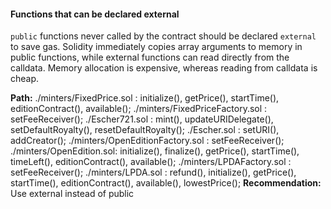 #### Functions that can be declared external
`public` functions never called by the contract should be declared `external` to save gas.
Solidity immediately copies array arguments to memory in public functions, while external functions can read directly from the calldata. Memory allocation is expensive, whereas reading from calldata is cheap.

**Path:** ./minters/FixedPrice.sol : initialize(), getPrice(), startTime(), editionContract(), available();
./minters/FixedPriceFactory.sol : setFeeReceiver();
./Escher721.sol : mint(), updateURIDelegate(), setDefaultRoyalty(), resetDefaultRoyalty();
./Escher.sol : setURI(), addCreator();
./minters/OpenEditionFactory.sol : setFeeReceiver();
./minters/OpenEdition.sol: initialize(), finalize(), getPrice(), startTime(), timeLeft(), editionContract(), available();
./minters/LPDAFactory.sol : setFeeReceiver();
./minters/LPDA.sol : refund(), initialize(), getPrice(), startTime(), editionContract(), available(), lowestPrice();
**Recommendation:** Use external instead of public